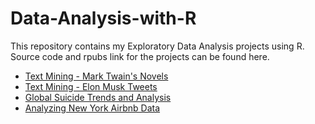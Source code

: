 # Data-Analysis-with-R
This repository contains my Exploratory Data Analysis projects using R. Source code and rpubs link for the projects can be found here.
- [Text Mining - Mark Twain's Novels](https://rpubs.com/siddharth2711/627450)
- [Text Mining - Elon Musk Tweets](https://rpubs.com/siddharth2711/624628)
- [Global Suicide Trends and Analysis](https://rpubs.com/siddharth2711/626546)
- [Analyzing New York Airbnb Data](https://rpubs.com/siddharth2711/612101) 
